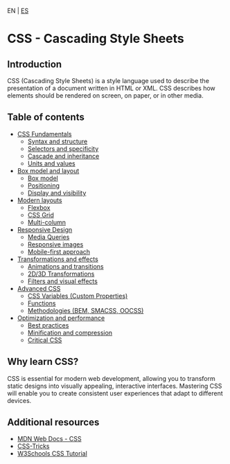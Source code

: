 <!-- MULTILANGUAJE MENU START -->
EN | [ES](https://lckpig.gitbook.io/es-practical-dev-handbook/css)
<!-- MULTILANGUAJE MENU END -->

# CSS - Cascading Style Sheets

## Introduction

CSS (Cascading Style Sheets) is a style language used to describe the presentation of a document written in HTML or XML. CSS describes how elements should be rendered on screen, on paper, or in other media.

## Table of contents

- [CSS Fundamentals](css/fundamentals/README.md)
  - [Syntax and structure](css/fundamentals/syntax-and-structure.md)
  - [Selectors and specificity](css/fundamentals/selectors-and-specificity.md)
  - [Cascade and inheritance](css/fundamentals/cascade-and-inheritance.md)
  - [Units and values](css/fundamentals/units-and-values.md)
- [Box model and layout](css/box-model/README.md)
  - [Box model](css/box-model/box-model.md)
  - [Positioning](css/box-model/positioning.md)
  - [Display and visibility](css/box-model/display-and-visibility.md)
- [Modern layouts](css/modern-layouts/README.md)
  - [Flexbox](css/modern-layouts/flexbox.md)
  - [CSS Grid](css/modern-layouts/css-grid.md)
  - [Multi-column](css/modern-layouts/multi-columns.md)
- [Responsive Design](css/responsive-design/README.md)
  - [Media Queries](css/responsive-design/media-queries.md)
  - [Responsive images](css/responsive-design/responsive-images.md)
  - [Mobile-first approach](css/responsive-design/mobile-first-approach.md)
- [Transformations and effects](css/transformations/README.md)
  - [Animations and transitions](css/transformations/animations-and-transitions.md)
  - [2D/3D Transformations](css/transformations/2d-3d-transformations.md)
  - [Filters and visual effects](css/transformations/filters-and-visual-effects.md)
- [Advanced CSS](css/advanced/README.md)
  - [CSS Variables (Custom Properties)](css/advanced/css-variables.md)
  - [Functions](css/advanced/functions.md)
  - [Methodologies (BEM, SMACSS, OOCSS)](css/advanced/methodologies.md)
- [Optimization and performance](css/optimization/README.md)
  - [Best practices](css/optimization/best-practices.md)
  - [Minification and compression](css/optimization/minification-and-compression.md)
  - [Critical CSS](css/optimization/critical-css.md)

## Why learn CSS?

CSS is essential for modern web development, allowing you to transform static designs into visually appealing, interactive interfaces. Mastering CSS will enable you to create consistent user experiences that adapt to different devices.

## Additional resources

- [MDN Web Docs - CSS](https://developer.mozilla.org/en/docs/Web/CSS)
- [CSS-Tricks](https://css-tricks.com/)
- [W3Schools CSS Tutorial](https://www.w3schools.com/css/) 